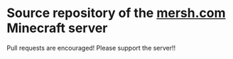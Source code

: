 # Source repository of the [mersh.com](https://www.mersh.com/) Minecraft server

Pull requests are encouraged! Please support the server!!
